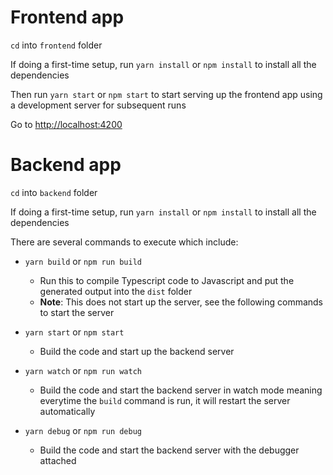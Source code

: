 # Frontend app

`cd` into `frontend` folder

If doing a first-time setup, run `yarn install` or `npm install` to install all the dependencies

Then run `yarn start` or `npm start` to start serving up the frontend app using a development server for subsequent runs

Go to [http://localhost:4200](http://localhost:4200)


# Backend app

`cd` into `backend` folder

If doing a first-time setup, run `yarn install` or `npm install` to install all the dependencies

There are several commands to execute which include:

* `yarn build` or `npm run build`
    - Run this to compile Typescript code to Javascript and put the generated output into the `dist` folder
    - **Note**: This does not start up the server, see the following commands to start the server

* `yarn start` or `npm start`
    - Build the code and start up the backend server
    
* `yarn watch` or `npm run watch`
    - Build the code and start the backend server in watch mode meaning everytime the `build` command is run, it will restart the server automatically
    
* `yarn debug` or `npm run debug`
    - Build the code and start the backend server with the debugger attached